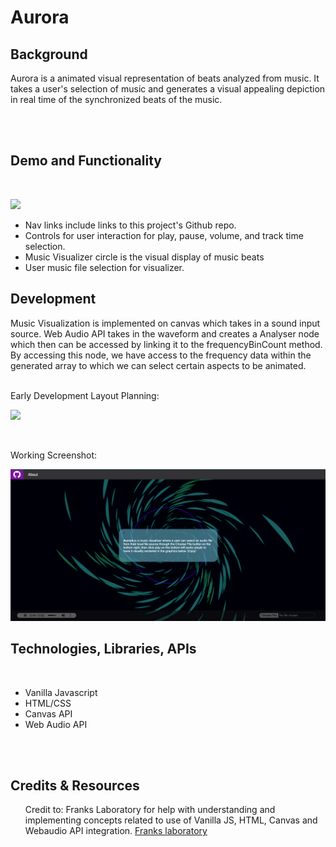 # Aurora

## Background 
<p>
    Aurora is a animated visual representation of beats analyzed from music.
    It takes a user's selection of music and generates a visual appealing depiction in real time 
    of the synchronized beats of the music.
</p>
<br>
<br>


## Demo and Functionality
<br>
<p>
    <img src="https://github.com/dlaucodes/JSProject/blob/main/assets/demo.gif">
</p>
<ul>
    <li>Nav links include links to this project's Github repo.
    <li>Controls for user interaction for play, pause, volume, and track time selection.
    <li>Music Visualizer circle is the visual display of music beats
    <li>User music file selection for visualizer.
</ul>

## Development
<p>
Music Visualization is implemented on canvas which takes in a sound input source.  Web Audio API takes in the waveform and creates a Analyser node which then can be accessed by linking it to the frequencyBinCount method. By accessing this node, we have access to the frequency data within the generated array to which we can select certain aspects to be animated.
</p>
<br>
Early Development Layout Planning:
<br>
<p>
<img src="https://i.imgur.com/aM43UEb.png">
</p>
<br>

Working Screenshot:
<br>
<p>
<img src="https://github.com/dlaucodes/JSProject/blob/main/assets/ss.png">
</p>



## Technologies, Libraries, APIs
<br>
<ul>
    <li> Vanilla Javascript
    <li> HTML/CSS
    <li> Canvas API
    <li> Web Audio API
</ul>
<br>
<br>

## Credits & Resources
<ul>
    Credit to: Franks Laboratory for help with understanding and implementing concepts related to use of Vanilla JS, HTML, Canvas and Webaudio API integration.
    <a href="https://www.youtube.com/c/Frankslaboratory/">Franks laboratory</a>
</ul>

